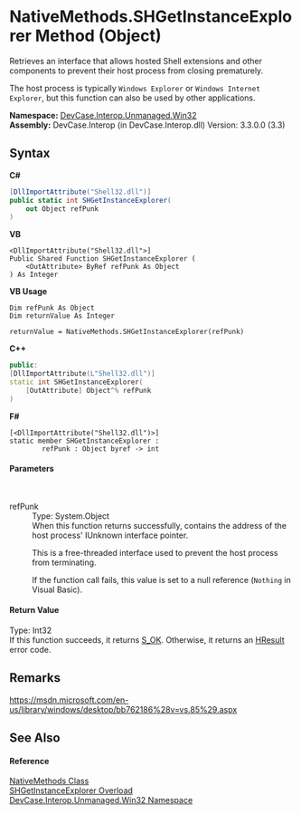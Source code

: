 # NativeMethods.SHGetInstanceExplorer Method (Object)
 

Retrieves an interface that allows hosted Shell extensions and other components to prevent their host process from closing prematurely. 

 The host process is typically `Windows Explorer` or `Windows Internet Explorer`, but this function can also be used by other applications.

**Namespace:**&nbsp;<a href="N_DevCase_Interop_Unmanaged_Win32">DevCase.Interop.Unmanaged.Win32</a><br />**Assembly:**&nbsp;DevCase.Interop (in DevCase.Interop.dll) Version: 3.3.0.0 (3.3)

## Syntax

**C#**<br />
``` C#
[DllImportAttribute("Shell32.dll")]
public static int SHGetInstanceExplorer(
	out Object refPunk
)
```

**VB**<br />
``` VB
<DllImportAttribute("Shell32.dll">]
Public Shared Function SHGetInstanceExplorer ( 
	<OutAttribute> ByRef refPunk As Object
) As Integer
```

**VB Usage**<br />
``` VB Usage
Dim refPunk As Object
Dim returnValue As Integer

returnValue = NativeMethods.SHGetInstanceExplorer(refPunk)
```

**C++**<br />
``` C++
public:
[DllImportAttribute(L"Shell32.dll")]
static int SHGetInstanceExplorer(
	[OutAttribute] Object^% refPunk
)
```

**F#**<br />
``` F#
[<DllImportAttribute("Shell32.dll")>]
static member SHGetInstanceExplorer : 
        refPunk : Object byref -> int 

```


#### Parameters
&nbsp;<dl><dt>refPunk</dt><dd>Type: System.Object<br />When this function returns successfully, contains the address of the host process' IUnknown interface pointer. 

 This is a free-threaded interface used to prevent the host process from terminating. 

 If the function call fails, this value is set to a null reference (`Nothing` in Visual Basic).</dd></dl>

#### Return Value
Type: Int32<br />If this function succeeds, it returns <a href="T_DevCase_Interop_Unmanaged_Win32_Enums_HResult">S_OK</a>. Otherwise, it returns an <a href="T_DevCase_Interop_Unmanaged_Win32_Enums_HResult">HResult</a> error code.

## Remarks
<a href="https://msdn.microsoft.com/en-us/library/windows/desktop/bb762186%28v=vs.85%29.aspx" target="_blank">https://msdn.microsoft.com/en-us/library/windows/desktop/bb762186%28v=vs.85%29.aspx</a>

## See Also


#### Reference
<a href="T_DevCase_Interop_Unmanaged_Win32_NativeMethods">NativeMethods Class</a><br /><a href="Overload_DevCase_Interop_Unmanaged_Win32_NativeMethods_SHGetInstanceExplorer">SHGetInstanceExplorer Overload</a><br /><a href="N_DevCase_Interop_Unmanaged_Win32">DevCase.Interop.Unmanaged.Win32 Namespace</a><br />